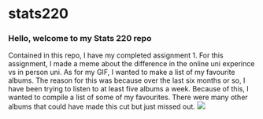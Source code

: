 # stats220
### Hello, welcome to my Stats 220 repo
Contained in this repo, I have my completed assignment 1. 
For this assignment, I made a meme about the difference in the online uni experince vs in person uni. As for my GIF, I wanted to make a list of my favourite albums. The reason for this was because over the last six months or so, I have been trying to listen to at least five albums a week. Because of this, I wanted to compile a list of some of my favourites. There were many other albums that could have made this cut but just missed out.
![](https://i.natgeofe.com/n/812b8651-3c67-4eae-935d-af57b1980d04/1721276.jpg)
